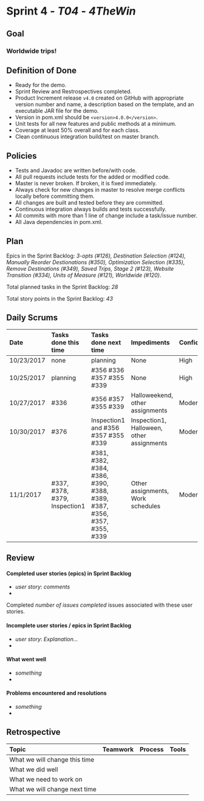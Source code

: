 # Sprint 4 - *T04* - *4TheWin*

## Goal

### Worldwide trips!

## Definition of Done

* Ready for the demo.
* Sprint Review and Restrospectives completed.
* Product Increment release `v4.0` created on GitHub with appropriate version number and name, a description based on the template, and an executable JAR file for the demo.
* Version in pom.xml should be `<version>4.0.0</version>`.
* Unit tests for all new features and public methods at a minimum.
* Coverage at least 50% overall and for each class.
* Clean continuous integration build/test on master branch.

## Policies

* Tests and Javadoc are written before/with code.  
* All pull requests include tests for the added or modified code.
* Master is never broken.  If broken, it is fixed immediately.
* Always check for new changes in master to resolve merge conflicts locally before committing them.
* All changes are built and tested before they are committed.
* Continuous integration always builds and tests successfully.
* All commits with more than 1 line of change include a task/issue number.
* All Java dependencies in pom.xml.

## Plan 

Epics in the Sprint Backlog: *3-opts (#126), Destination Selection (#124), Manually Reorder Destionations (#350), Optimization Selection (#335), Remove Destinations (#349), Saved Trips, Stage 2 (#123), Website Transition (#334), Units of Measure (#121), Worldwide (#120)*.  

Total planned tasks in the Sprint Backlog: *28* 

Total story points in the Sprint Backlog: *43*

## Daily Scrums

Date | Tasks done this time | Tasks done next time | Impediments | Confidence
:--- | :--- | :--- | :--- | :---
10/23/2017 | none | planning| None | High
10/25/2017 |planning | #356 #336 #357 #355 #339| None | High
10/27/2017 |#336| #356 #357 #355 #339| Halloweekend, other assignments | Moderate
10/30/2017 |#376| Inspection1 and #356 #357 #355 #339| Inspection1, Halloween, other assignments | Moderate
11/1/2017 |#337, #378, #379, Inspection1| #381, #382, #384, #386, #390, #388, #389, #387, #356, #357, #355, #339| Other assignments, Work schedules | Moderate


## Review

#### Completed user stories (epics) in Sprint Backlog 
* *user story*:  *comments*
* 

Completed *number of issues completed* issues associated with these user stories.

#### Incomplete user stories / epics in Sprint Backlog 
* *user story*: *Explanation...*
*

#### What went well
* *something*
*

#### Problems encountered and resolutions
* *something*
*

## Retrospective

Topic | Teamwork | Process | Tools
:--- | :--- | :--- | :---
What we will change this time |  |  | 
What we did well |  |  | 
What we need to work on |  |  |
What we will change next time |  |  | 
